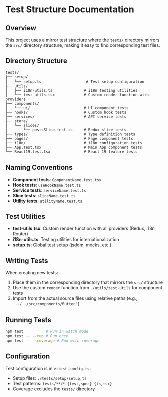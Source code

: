 # Test Structure Documentation

## Overview

This project uses a mirror test structure where the `tests/` directory mirrors the `src/` directory structure, making it easy to find corresponding test files.

## Directory Structure

```
tests/
├── setup/
│   └── setup.ts                    # Test setup configuration
├── utils/
│   ├── i18n-utils.ts              # i18n testing utilities
│   └── test-utils.tsx             # Custom render function with providers
├── components/
│   └── ui/                        # UI component tests
├── hooks/                         # Custom hook tests
├── services/                      # API service tests
├── store/
│   └── slices/
│       └── postsSlice.test.ts     # Redux slice tests
├── types/                         # Type definition tests
├── pages/                         # Page component tests
├── i18n/                          # i18n configuration tests
├── App.test.tsx                   # Main App component tests
└── React19.test.tsx               # React 19 feature tests
```

## Naming Conventions

- **Component tests**: `ComponentName.test.tsx`
- **Hook tests**: `useHookName.test.ts`
- **Service tests**: `serviceName.test.ts`
- **Slice tests**: `sliceName.test.ts`
- **Utility tests**: `utilityName.test.ts`

## Test Utilities

- **test-utils.tsx**: Custom render function with all providers (Redux, i18n, Router)
- **i18n-utils.ts**: Testing utilities for internationalization
- **setup.ts**: Global test setup (jsdom, mocks, etc.)

## Writing Tests

When creating new tests:

1. Place them in the corresponding directory that mirrors the `src/` structure
2. Use the custom `render` function from `./utils/test-utils` for component tests
3. Import from the actual source files using relative paths (e.g., `'../../src/components/Button'`)

## Running Tests

```bash
npm test          # Run in watch mode
npm test -- --run # Run once
npm test -- --coverage # Run with coverage
```

## Configuration

Test configuration is in `vitest.config.ts`:

- Setup files: `./tests/setup/setup.ts`
- Test patterns: `tests/**/*.{test,spec}.{ts,tsx}`
- Coverage excludes the `tests/` directory
